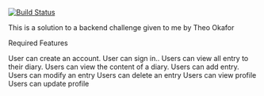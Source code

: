 [![Build Status](https://app.travis-ci.com/Adegbite1999/diaryApp.svg?branch=master)](https://app.travis-ci.com/Adegbite1999/diaryApp)

This is a solution to a backend challenge given to me by Theo Okafor

Required Features

User can create an account.
User can sign in..
Users can view all entry to their diary.
Users can view the content of a diary.
Users can add entry.
Users can modify an entry
Users can delete an entry
Users can view profile
Users can update profile